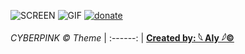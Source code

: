   ![SCREEN](https://user-images.githubusercontent.com/57689838/166112078-82367bae-7cb6-4453-870d-4351d423e3f3.gif)
  ![GIF](https://user-images.githubusercontent.com/57689838/165635544-4b6ed2ea-93ba-446b-83e2-35440e403711.gif)
 [![donate](https://user-images.githubusercontent.com/57689838/166201965-5b537bdb-98da-48cc-8e00-e86c472c22c0.gif)](https://livepix.gg/alybomb)

 
_CYBERPINK © Theme_
| :------: | 
**[Created by: 𓆩 Aly 𓆪©](https://github.com/alybomb/)**